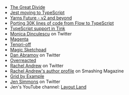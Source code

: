 - [The Great Divide](https://css-tricks.com/the-great-divide/)
- [Jest moving to TypeScript](https://github.com/facebook/jest/pull/7554)
- [Yarns Future - v2 and beyond](https://github.com/yarnpkg/yarn/issues/6953)
- [Porting 30K lines of code from Flow to TypeScript](https://davidgom.es/porting-30k-lines-of-code-from-flow-to-typescript/) 
- [TypeScript support in Tink](https://twitter.com/maybekatz/status/1080606486705823745)
- [Monica Dinculescu](https://twitter.com/notwaldorf) on Twitter
- [Magenta](https://magenta.tensorflow.org/demos/)
- [Tenori-off](https://tenori-off.glitch.me)
- [Magic Sketchpad](https://magic-sketchpad.glitch.me/)
- [Dan Abramov](https://twitter.com/dan_abramov) on Twitter
- [Overreacted](https://overreacted.io)
- [Rachel Andrew](https://twitter.com/rachelandrew) on Twitter
- [Rachel Andrew's author profile](https://www.smashingmagazine.com/author/rachel-andrew/) on Smashing Magazine
- [Grid by Example](https://gridbyexample.com/)
- [Jen Simmons](https://twitter.com/jensimmons) on Twitter
- Jen's YouTube channel: [Layout Land](https://www.youtube.com/channel/UC7TizprGknbDalbHplROtag)